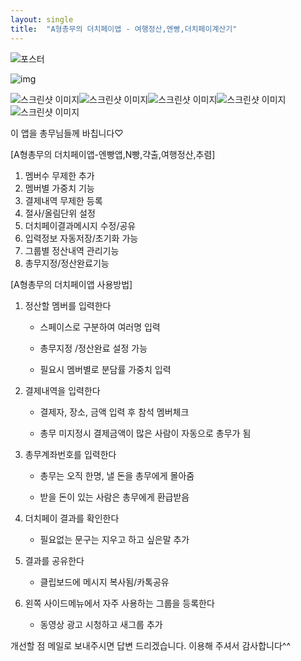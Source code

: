 ```yaml
---
layout: single
title:  "A형총무의 더치페이앱 - 여행정산,엔빵,더치페이계산기"
---
```


![포스터](https://play-lh.googleusercontent.com/ecM3LBP5MaANTjb0lZKMWw2p5mfA-ZKLn8v4eyIMoMIdcuynoiEsd5Ep7iU4vO03Nis=s180-rw)


![img](https://play-lh.googleusercontent.com/vvo0Z5mHKuGEDYq36jVWEFFQUs7465IrLRziJ_MoxFS_AiEM8UWEUcLHGILvUM-dH58=w720-h310-rw)

![스크린샷 이미지](https://play-lh.googleusercontent.com/SMfWBqyzrpx7XJKKDe7zMnLjU_wKdoyu1kj9cLnUsz_USHKSXJ-8KOEVuJ0ar4UlUgQM=w720-h310-rw)![스크린샷 이미지](https://play-lh.googleusercontent.com/ZrO2xZb36eIuu-IuSDbRDNc3qgNYQr90TYtD-sq7XmXCxAUyeU2FAls3lxJH1U27vyhJ=w720-h310-rw)![스크린샷 이미지](https://play-lh.googleusercontent.com/Xd-LeD0NtTgMAtiFErPRz_f_9IrK8H_3v-fi8NrbvkdyGrQsgxHypIYqjjUCj6kwGns=w720-h310-rw)![스크린샷 이미지](https://play-lh.googleusercontent.com/Fu1kXY-ZaXRkt0_heBQ3HflFi6FcRgk1R7fG0MsFZTRzx7jtgr-3gUlxWr2V8_TgI40=w720-h310-rw)![스크린샷 이미지](https://play-lh.googleusercontent.com/FRf_HORLME-QaHtw7KYKTaCL3iTYJrXirRCiskmo5qCdaSShc5-g3xb_dsbwhliIqtI=w720-h310-rw)


이 앱을 총무님들께 바칩니다♡

[A형총무의 더치페이앱-엔빵앱,N빵,갹출,여행정산,추렴]

1. 멤버수 무제한 추가
2. 멤버별 가중치 기능
3. 결제내역 무제한 등록
4. 절사/올림단위 설정
5. 더치페이결과메시지 수정/공유
6. 입력정보 자동저장/초기화 가능
7. 그룹별 정산내역 관리기능
8. 총무지정/정산완료기능

[A형총무의 더치페이앱 사용방법]

1. 정산할 멤버를 입력한다

   - 스페이스로 구분하여 여러명 입력

   - 총무지정 /정산완료 설정 가능

   - 필요시 멤버별로 분담률 가중치 입력

2. 결제내역을 입력한다

   - 결제자, 장소, 금액 입력 후 참석 멤버체크

   - 총무 미지정시 결제금액이 많은 사람이 자동으로 총무가 됨

3. 총무계좌번호를 입력한다

   - 총무는 오직 한명, 낼 돈을 총무에게 몰아줌

   - 받을 돈이 있는 사람은 총무에게 환급받음

4. 더치페이 결과를 확인한다

   - 필요없는 문구는 지우고 하고 싶은말 추가

5. 결과를 공유한다

   - 클립보드에 메시지 복사됨/카톡공유

6. 왼쪽 사이드메뉴에서 자주 사용하는 그룹을 등록한다

   - 동영상 광고 시청하고 새그룹 추가

   

개선할 점 메일로 보내주시면 답변 드리겠습니다.
이용해 주셔서 감사합니다^^

